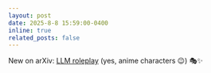 ```yaml
---
layout: post
date: 2025-8-8 15:59:00-0400
inline: true
related_posts: false
---
```



New on arXiv: [LLM roleplay](https://arxiv.org/abs/2508.06388) (yes, anime characters 😉) 🎭✨

